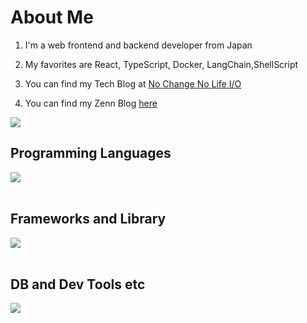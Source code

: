 # About Me

1. I'm a web frontend and backend developer from Japan

2. My favorites are React, TypeScript, Docker, LangChain,ShellScript

3. You can find my Tech Blog at [No Change No Life I/O](https://qiita.com/Prog0123)

4. You can find my Zenn Blog [here](https://zenn.dev/prog0123)

![](https://github-readme-stats.vercel.app/api/top-langs?username=Prog0123&show_icons=true&locale=en&layout=compact)

## Programming Languages

<img src="https://skillicons.dev/icons?i=html,css,js,ruby" /> <br /><br />

## Frameworks and Library

<img src="https://skillicons.dev/icons?i=react,rails" /> <br /><br />

## DB and Dev Tools etc

<img src="https://skillicons.dev/icons?i=mysql,postgresql,docker,git,github,vscode,linux,aws,figma" /> <br /><br />
